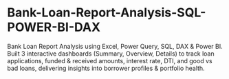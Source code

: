 # Bank-Loan-Report-Analysis-SQL-POWER-BI-DAX
Bank Loan Report Analysis using Excel, Power Query, SQL, DAX &amp; Power BI. Built 3 interactive dashboards (Summary, Overview, Details) to track loan applications, funded &amp; received amounts, interest rate, DTI, and good vs bad loans, delivering insights into borrower profiles &amp; portfolio health.
